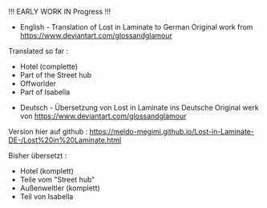 !!! EARLY WORK IN Progress !!!


- English -
Translation of Lost in Laminate to  German
Original work from https://www.deviantart.com/glossandglamour


Translated so far :
* Hotel (complette)
* Part of the Street hub
* Offworlder
* Part of Isabella

- Deutsch -
Übersetzung von Lost in Laminate ins Deutsche
Original werk von https://www.deviantart.com/glossandglamour

Version hier auf github : https://meldo-megimi.github.io/Lost-in-Laminate-DE-/Lost%20in%20Laminate.html

Bisher übersetzt :
* Hotel (komplett)
* Teile vom "Street hub"
* Außenweltler (komplett)
* Teil von Isabella
